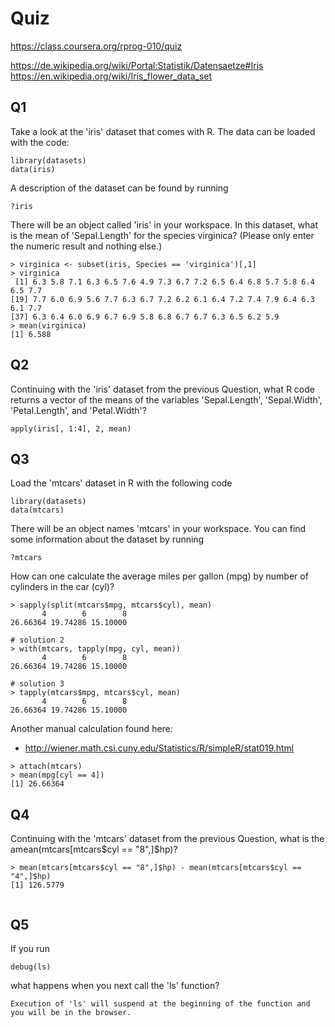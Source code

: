 # Quiz
https://class.coursera.org/rprog-010/quiz

https://de.wikipedia.org/wiki/Portal:Statistik/Datensaetze#Iris
https://en.wikipedia.org/wiki/Iris_flower_data_set

## Q1
Take a look at the 'iris' dataset that comes with R. The data can be loaded with the code: 

```
library(datasets)
data(iris)

```
A description of the dataset can be found by running 
```
?iris
```
There will be an object called 'iris' in your workspace. In this dataset, what is the mean of 'Sepal.Length' for the species virginica? (Please only enter the numeric result and nothing else.)
```
> virginica <- subset(iris, Species == 'virginica')[,1]
> virginica
 [1] 6.3 5.8 7.1 6.3 6.5 7.6 4.9 7.3 6.7 7.2 6.5 6.4 6.8 5.7 5.8 6.4 6.5 7.7
[19] 7.7 6.0 6.9 5.6 7.7 6.3 6.7 7.2 6.2 6.1 6.4 7.2 7.4 7.9 6.4 6.3 6.1 7.7
[37] 6.3 6.4 6.0 6.9 6.7 6.9 5.8 6.8 6.7 6.7 6.3 6.5 6.2 5.9
> mean(virginica)
[1] 6.588
```

## Q2
Continuing with the 'iris' dataset from the previous Question, what R code returns a vector of the means of the variables 'Sepal.Length', 'Sepal.Width', 'Petal.Length', and 'Petal.Width'?

```
apply(iris[, 1:4], 2, mean)
```

## Q3
Load the 'mtcars' dataset in R with the following code 
```
library(datasets)
data(mtcars)
```
There will be an object names 'mtcars' in your workspace. You can find some information about the dataset by running 
```
?mtcars
```
How can one calculate the average miles per gallon (mpg) by number of cylinders in the car (cyl)?
```
> sapply(split(mtcars$mpg, mtcars$cyl), mean)
       4        6        8 
26.66364 19.74286 15.10000

# solution 2
> with(mtcars, tapply(mpg, cyl, mean))
       4        6        8 
26.66364 19.74286 15.10000 

# solution 3
> tapply(mtcars$mpg, mtcars$cyl, mean)
       4        6        8 
26.66364 19.74286 15.10000 

```

Another manual calculation found here:
- http://wiener.math.csi.cuny.edu/Statistics/R/simpleR/stat019.html
```
> attach(mtcars)
> mean(mpg[cyl == 4])
[1] 26.66364

```

## Q4
Continuing with the 'mtcars' dataset from the previous Question, what is the amean(mtcars[mtcars$cyl == "8",]$hp)?
```
> mean(mtcars[mtcars$cyl == "8",]$hp) - mean(mtcars[mtcars$cyl == "4",]$hp)
[1] 126.5779
```

```

```

## Q5
If you run 
```
debug(ls)
```
what happens when you next call the 'ls' function?
```
Execution of 'ls' will suspend at the beginning of the function and you will be in the browser.
```
